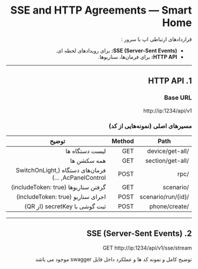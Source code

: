 <div dir="rtl">

# SSE and HTTP Agreements — Smart Home

 قراردادهای ارتباطی اپ با سرور :
- **SSE (Server-Sent Events):** برای رویدادهای لحظه‌ ای.
- **HTTP API:** برای فرمان‌ها، سناریوها.

---

## 1. HTTP API

### Base URL
http://ip:1234/api/v1


### مسیرهای اصلی (نمونه‌هایی از کد)

| Path | Method | توضیح |
|------|--------|-------|
| /device/get-all | GET | لیست دستگاه‌ ها |
| /section/get-all | GET | همه سکشن‌ ها |
| /rpc | POST | فرمان‌های دستگاه (SwitchOnLight, AcPanelControl, …) |
| /scenario | GET | گرفتن سناریوها (includeToken: true) |
| /scenario/run/{id} | POST | اجرای سناریو (includeToken: true) |
| /phone/create | POST | ثبت گوشی با secretKey (از QR) |

---

## 2. SSE (Server-Sent Events)

GET http://ip:1234/api/v1/sse/stream

توضیح کامل و نمونه کد ها و عملکرد داخل فایل swagger موجود می باشد

</div>